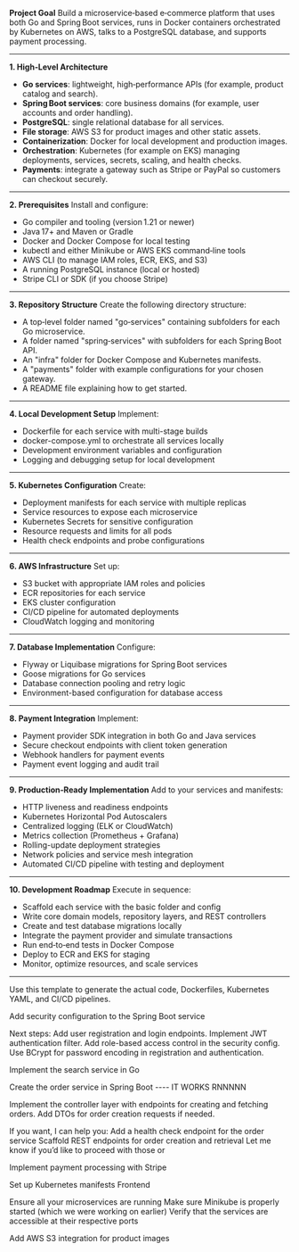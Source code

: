 **Project Goal**
Build a microservice‑based e‑commerce platform that uses both Go and Spring Boot services, runs in Docker containers orchestrated by Kubernetes on AWS, talks to a PostgreSQL database, and supports payment processing.

---

**1. High‑Level Architecture**

* **Go services**: lightweight, high‑performance APIs (for example, product catalog and search).
* **Spring Boot services**: core business domains (for example, user accounts and order handling).
* **PostgreSQL**: single relational database for all services.
* **File storage**: AWS S3 for product images and other static assets.
* **Containerization**: Docker for local development and production images.
* **Orchestration**: Kubernetes (for example on EKS) managing deployments, services, secrets, scaling, and health checks.
* **Payments**: integrate a gateway such as Stripe or PayPal so customers can checkout securely.

---

**2. Prerequisites**
Install and configure:

* Go compiler and tooling (version 1.21 or newer)
* Java 17+ and Maven or Gradle
* Docker and Docker Compose for local testing
* kubectl and either Minikube or AWS EKS command‑line tools
* AWS CLI (to manage IAM roles, ECR, EKS, and S3)
* A running PostgreSQL instance (local or hosted)
* Stripe CLI or SDK (if you choose Stripe)

---

**3. Repository Structure**
Create the following directory structure:

* A top‑level folder named "go‑services" containing subfolders for each Go microservice.
* A folder named "spring‑services" with subfolders for each Spring Boot API.
* An "infra" folder for Docker Compose and Kubernetes manifests.
* A "payments" folder with example configurations for your chosen gateway.
* A README file explaining how to get started.

---

**4. Local Development Setup**
Implement:

* Dockerfile for each service with multi-stage builds
* docker-compose.yml to orchestrate all services locally
* Development environment variables and configuration
* Logging and debugging setup for local development

---

**5. Kubernetes Configuration**
Create:

* Deployment manifests for each service with multiple replicas
* Service resources to expose each microservice
* Kubernetes Secrets for sensitive configuration
* Resource requests and limits for all pods
* Health check endpoints and probe configurations

---

**6. AWS Infrastructure**
Set up:

* S3 bucket with appropriate IAM roles and policies
* ECR repositories for each service
* EKS cluster configuration
* CI/CD pipeline for automated deployments
* CloudWatch logging and monitoring

---

**7. Database Implementation**
Configure:

* Flyway or Liquibase migrations for Spring Boot services
* Goose migrations for Go services
* Database connection pooling and retry logic
* Environment-based configuration for database access

---

**8. Payment Integration**
Implement:

* Payment provider SDK integration in both Go and Java services
* Secure checkout endpoints with client token generation
* Webhook handlers for payment events
* Payment event logging and audit trail

---

**9. Production‑Ready Implementation**
Add to your services and manifests:

* HTTP liveness and readiness endpoints
* Kubernetes Horizontal Pod Autoscalers
* Centralized logging (ELK or CloudWatch)
* Metrics collection (Prometheus + Grafana)
* Rolling-update deployment strategies
* Network policies and service mesh integration
* Automated CI/CD pipeline with testing and deployment

---

**10. Development Roadmap**
Execute in sequence:

* Scaffold each service with the basic folder and config
* Write core domain models, repository layers, and REST controllers
* Create and test database migrations locally
* Integrate the payment provider and simulate transactions
* Run end‑to‑end tests in Docker Compose
* Deploy to ECR and EKS for staging
* Monitor, optimize resources, and scale services

---

Use this template to generate the actual code, Dockerfiles, Kubernetes YAML, and CI/CD pipelines. 











Add security configuration to the Spring Boot service

Next steps:
Add user registration and login endpoints.
Implement JWT authentication filter.
Add role-based access control in the security config.
Use BCrypt for password encoding in registration and authentication.




Implement the search service in Go





Create the order service in Spring Boot  ---- IT WORKS RNNNNN




Implement the controller layer with endpoints for creating and fetching orders.
Add DTOs for order creation requests if needed.

If you want, I can help you:
Add a health check endpoint for the order service
Scaffold REST endpoints for order creation and retrieval
Let me know if you’d like to proceed with those or




Implement payment processing with Stripe


Set up Kubernetes manifests
Frontend

Ensure all your microservices are running
Make sure Minikube is properly started (which we were working on earlier)
Verify that the services are accessible at their respective ports



Add AWS S3 integration for product images
